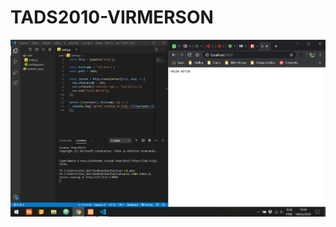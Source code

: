 # TADS2010-VIRMERSON

![exercício 1](https://github.com/Darlley/TADS2010-VIRMERSON/blob/TAP-18-03-2020-AULA1/ex01.png?raw=true)
